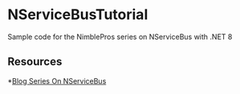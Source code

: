 # NServiceBusTutorial

Sample code for the NimblePros series on NServiceBus with .NET 8

## Resources

*[Blog Series On NServiceBus](https://nimblepros.com/blog/what-is-nservicebus/)